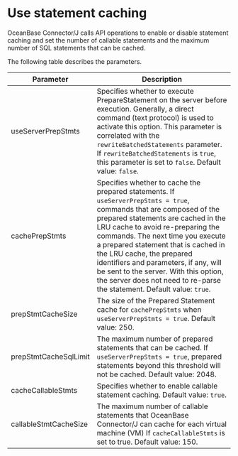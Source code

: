 Use statement caching 
==========================================

OceanBase Connector/J calls API operations to enable or disable statement caching and set the number of callable statements and the maximum number of SQL statements that can be cached. 

The following table describes the parameters. 


|     **Parameter**     |                                                                                                                                                                                                                                   **Description**                                                                                                                                                                                                                                    |
|-----------------------|--------------------------------------------------------------------------------------------------------------------------------------------------------------------------------------------------------------------------------------------------------------------------------------------------------------------------------------------------------------------------------------------------------------------------------------------------------------------------------------|
| useServerPrepStmts    | Specifies whether to execute PrepareStatement on the server before execution. Generally, a direct command (text protocol) is used to activate this option.  This parameter is correlated with the `rewriteBatchedStatements` parameter. If `rewriteBatchedStatements` is `true`, this parameter is set to `false`.  Default value: `false`.                                                                                                          |
| cachePrepStmts        | Specifies whether to cache the prepared statements. If `useServerPrepStmts = true`, commands that are composed of the prepared statements are cached in the LRU cache to avoid re-preparing the commands. The next time you execute a prepared statement that is cached in the LRU cache, the prepared identifiers and parameters, if any, will be sent to the server. With this option, the server does not need to re-parse the statement.  Default value: `true`. |
| prepStmtCacheSize     | The size of the Prepared Statement cache for `cachePrepStmts` when `useServerPrepStmts = true`.  Default value: 250.                                                                                                                                                                                                                                                                                                                                                 |
| prepStmtCacheSqlLimit | The maximum number of prepared statements that can be cached. If `useServerPrepStmts = true`, prepared statements beyond this threshold will not be cached.  Default value: 2048.                                                                                                                                                                                                                                                                                    |
| cacheCallableStmts    | Specifies whether to enable callable statement caching.  Default value: `true`.                                                                                                                                                                                                                                                                                                                                                                                      |
| callableStmtCacheSize | The maximum number of callable statements that OceanBase Connector/J can cache for each virtual machine (VM) If `cacheCallableStmts` is set to true.  Default value: 150.                                                                                                                                                                                                                                                                                            |


